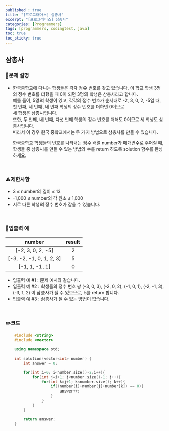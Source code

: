 ```yaml
---
published : true
title: "[프로그래머스] 삼총사"
excerpt: "[프로그래머스] 삼총사"
categories: [Programmers]
tags: [programmers, codingtest, java]
toc: true
toc_sticky: true
---
```


## 삼총사

### 📝문제 설명 

 + 한국중학교에 다니는 학생들은 각자 정수 번호를 갖고 있습니다. 이 학교 학생 3명의 정수 번호를 더했을 때 0이 되면 3명의 학생은 삼총사라고 합니다.  
     예를 들어, 5명의 학생이 있고, 각각의 정수 번호가 순서대로 -2, 3, 0, 2, -5일 때, 첫 번째, 세 번째, 네 번째 학생의 정수 번호를 더하면 0이므로  
     세 학생은 삼총사입니다.  
     또한, 두 번째, 네 번째, 다섯 번째 학생의 정수 번호를 더해도 0이므로 세 학생도 삼총사입니다.  
     따라서 이 경우 한국 중학교에서는 두 가지 방법으로 삼총사를 만들 수 있습니다.  
     
     한국중학교 학생들의 번호를 나타내는 정수 배열 number가 매개변수로 주어질 때,  
     학생들 중 삼총사를 만들 수 있는 방법의 수를 return 하도록 solution 함수를 완성하세요.

<br/>

### ⚠️제한사항

+ 3 ≤ number의 길이 ≤ 13
+ -1,000 ≤ number의 각 원소 ≤ 1,000
+ 서로 다른 학생의 정수 번호가 같을 수 있습니다.

<br/>

### 📜입출력 예

   | number | result |
   | :---: | :----: |
   | [-2, 3, 0, 2, -5] | 2 |
   | [-3, -2, -1, 0, 1, 2, 3] | 5 | 
   | [-1, 1, -1, 1] | 0 |   

   + 입출력 예 #1 : 문제 예시와 같습니다.
   + 입출력 예 #2 : 학생들의 정수 번호 쌍 (-3, 0, 3), (-2, 0, 2), (-1, 0, 1), (-2, -1, 3), (-3, 1, 2) 이 삼총사가 될 수 있으므로, 5를 return 합니다.
   + 입출력 예 #3 : 삼총사가 될 수 있는 방법이 없습니다.

<br/>

### ✏️코드

```cpp
    #include <string>
    #include <vector>

    using namespace std;

    int solution(vector<int> number) {
        int answer = 0;

        for(int i=0; i<number.size()-2;i++){
            for(int j=i+1; j<number.size()-1; j++){
                for(int k=j+1; k<number.size(); k++){
                    if((number[i]+number[j]+number[k]) == 0){
                        answer++;
                    }
                }
            }
        }

        return answer;
    }
```
